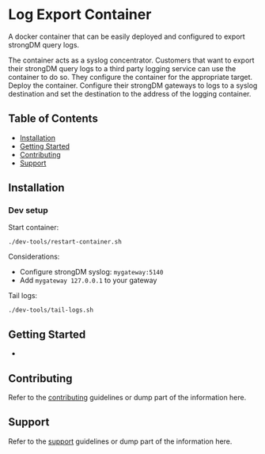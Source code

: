 # Log Export Container
A docker container that can be easily deployed and configured to export strongDM query logs.

The container acts as a syslog concentrator. Customers that want to export their strongDM query logs to a third party logging service can use the container to do so. They configure the container for the appropriate target. Deploy the container. Configure their strongDM gateways to logs to a syslog destination and set the destination to the address of the logging container.

## Table of Contents
* [Installation](#installation)
* [Getting Started](#getting-started)
* [Contributing](#contributing)
* [Support](#support)

## Installation

### Dev setup
Start container:
```
./dev-tools/restart-container.sh
```

Considerations:
* Configure strongDM syslog: `mygateway:5140`
* Add `mygateway 127.0.0.1` to your gateway

Tail logs:
```
./dev-tools/tail-logs.sh
```

## Getting Started
-

## Contributing
Refer to the [contributing](CONTRIBUTING.md) guidelines or dump part of the information here.

## Support
Refer to the [support](SUPPORT.md) guidelines or dump part of the information here.

